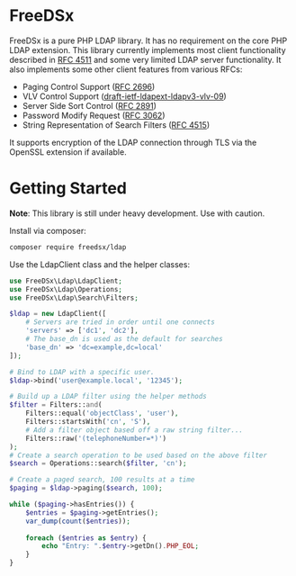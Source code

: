 # FreeDSx
FreeDSx is a pure PHP LDAP library. It has no requirement on the core PHP LDAP extension. This library currently implements
most client functionality described in [RFC 4511](https://tools.ietf.org/html/rfc4511) and some very limited LDAP server
functionality. It also implements some other client features from various RFCs:

* Paging Control Support ([RFC 2696](https://tools.ietf.org/html/rfc2696))
* VLV Control Support ([draft-ietf-ldapext-ldapv3-vlv-09](https://www.ietf.org/archive/id/draft-ietf-ldapext-ldapv3-vlv-09.txt))
* Server Side Sort Control ([RFC 2891](https://tools.ietf.org/html/rfc2891))
* Password Modify Request ([RFC 3062](https://tools.ietf.org/html/rfc3062))
* String Representation of Search Filters ([RFC 4515](https://tools.ietf.org/search/rfc4515))

It supports encryption of the LDAP connection through TLS via the OpenSSL extension if available.

# Getting Started

**Note**: This library is still under heavy development. Use with caution.

Install via composer:

```bash
composer require freedsx/ldap
```

Use the LdapClient class and the helper classes:

```php
use FreeDSx\Ldap\LdapClient;
use FreeDSx\Ldap\Operations;
use FreeDSx\Ldap\Search\Filters;

$ldap = new LdapClient([
    # Servers are tried in order until one connects
    'servers' => ['dc1', 'dc2'],
    # The base_dn is used as the default for searches
    'base_dn' => 'dc=example,dc=local'
]);

# Bind to LDAP with a specific user.
$ldap->bind('user@example.local', '12345');

# Build up a LDAP filter using the helper methods
$filter = Filters::and(
    Filters::equal('objectClass', 'user'),
    Filters::startsWith('cn', 'S'),
    # Add a filter object based off a raw string filter...
    Filters::raw('(telephoneNumber=*)')
);
# Create a search operation to be used based on the above filter
$search = Operations::search($filter, 'cn');

# Create a paged search, 100 results at a time
$paging = $ldap->paging($search, 100);

while ($paging->hasEntries()) {
    $entries = $paging->getEntries();
    var_dump(count($entries));
    
    foreach ($entries as $entry) {
        echo "Entry: ".$entry->getDn().PHP_EOL;
    }
}
```
